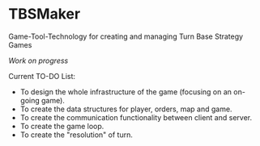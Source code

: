 # TBSMaker
Game-Tool-Technology for creating and managing Turn Base Strategy Games

*Work on progress*

Current TO-DO List:

- To design the whole infrastructure of the game (focusing on an on-going game).
- To create the data structures for player, orders, map and game.
- To create the communication functionality between client and server.
- To create the game loop.
- To create the "resolution" of turn.
